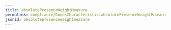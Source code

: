 ```yaml
---
title: absolutePresenceWeightMeasure
permalink: compliance/GoodsCharacteristic.absolutePresenceWeightMeasure.html
jsonid: absolutepresenceweightmeasure
---
```

